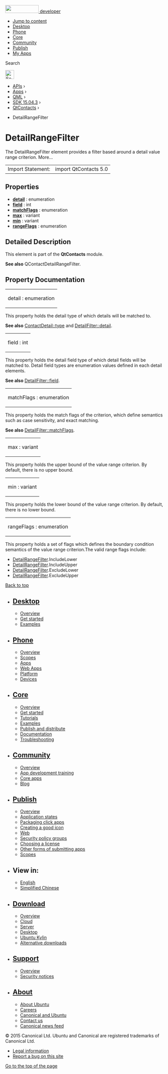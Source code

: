 <a href="https://developer.ubuntu.com/" class="logo-ubuntu"><img src="https://developer.ubuntu.com/assets/sites/ubuntu/latest/u/img/logos/logo-ubuntu-orange.svg" width="106" height="25" /> <span>developer</span></a>

-   [Jump to content](index.html#main-content)
-   [Desktop](https://developer.ubuntu.com/en/desktop/)
-   [Phone](https://developer.ubuntu.com/en/phone/)
-   [Core](https://developer.ubuntu.com/core)
-   [Community](https://developer.ubuntu.com/en/community/)
-   [Publish](https://developer.ubuntu.com/en/publish/)
-   [My Apps](https://myapps.developer.ubuntu.com/)

Search

<img src="https://developer.ubuntu.com/assets/sites/ubuntu/latest/u/img/search-white.svg" alt="Search" height="28" />

-   [APIs](../../../../index.html) ›
-   [Apps](../../../index.html) ›
-   [QML](../../index.html) ›
-   [SDK 15.04.3](../index.html) ›
-   [QtContacts](../QtContacts/index.html) ›

<!-- -->

-   DetailRangeFilter

DetailRangeFilter
=================

<span class="subtitle"></span>
The DetailRangeFilter element provides a filter based around a detail value range criterion. More...

|                   |                       |
|-------------------|-----------------------|
| Import Statement: | import QtContacts 5.0 |

<span id="properties"></span>
Properties
----------

-   ****[detail](index.html#detail-prop)**** : enumeration
-   ****[field](index.html#field-prop)**** : int
-   ****[matchFlags](index.html#matchFlags-prop)**** : enumeration
-   ****[max](index.html#max-prop)**** : variant
-   ****[min](index.html#min-prop)**** : variant
-   ****[rangeFlags](index.html#rangeFlags-prop)**** : enumeration

<span id="details"></span>
Detailed Description
--------------------

This element is part of the **QtContacts** module.

**See also** QContactDetailRangeFilter.

Property Documentation
----------------------

<table>
<colgroup>
<col width="100%" />
</colgroup>
<tbody>
<tr class="odd">
<td><p><span id="detail-prop"></span><span class="name">detail</span> : <span class="type">enumeration</span></p></td>
</tr>
</tbody>
</table>

This property holds the detail type of which details will be matched to.

**See also** [ContactDetail::type](../QtContacts.ContactDetail/index.html#type-prop) and [DetailFilter::detail](../QtContacts.DetailFilter/index.html#detail-prop).

<table>
<colgroup>
<col width="100%" />
</colgroup>
<tbody>
<tr class="odd">
<td><p><span id="field-prop"></span><span class="name">field</span> : <span class="type">int</span></p></td>
</tr>
</tbody>
</table>

This property holds the detail field type of which detail fields will be matched to. Detail field types are enumeration values defined in each detail elements.

**See also** [DetailFilter::field](../QtContacts.DetailFilter/index.html#field-prop).

<table>
<colgroup>
<col width="100%" />
</colgroup>
<tbody>
<tr class="odd">
<td><p><span id="matchFlags-prop"></span><span class="name">matchFlags</span> : <span class="type">enumeration</span></p></td>
</tr>
</tbody>
</table>

This property holds the match flags of the criterion, which define semantics such as case sensitivity, and exact matching.

**See also** [DetailFilter::matchFlags](../QtContacts.DetailFilter/index.html#matchFlags-prop).

<table>
<colgroup>
<col width="100%" />
</colgroup>
<tbody>
<tr class="odd">
<td><p><span id="max-prop"></span><span class="name">max</span> : <span class="type">variant</span></p></td>
</tr>
</tbody>
</table>

This property holds the upper bound of the value range criterion. By default, there is no upper bound.

<table>
<colgroup>
<col width="100%" />
</colgroup>
<tbody>
<tr class="odd">
<td><p><span id="min-prop"></span><span class="name">min</span> : <span class="type">variant</span></p></td>
</tr>
</tbody>
</table>

This property holds the lower bound of the value range criterion. By default, there is no lower bound.

<table>
<colgroup>
<col width="100%" />
</colgroup>
<tbody>
<tr class="odd">
<td><p><span id="rangeFlags-prop"></span><span class="name">rangeFlags</span> : <span class="type">enumeration</span></p></td>
</tr>
</tbody>
</table>

This property holds a set of flags which defines the boundary condition semantics of the value range criterion.The valid range flags include:

-   [DetailRangeFilter](index.html).IncludeLower
-   [DetailRangeFilter](index.html).IncludeUpper
-   [DetailRangeFilter](index.html).ExcludeLower
-   [DetailRangeFilter](index.html).ExcludeUpper

[Back to top](index.html#)

-   [Desktop](https://developer.ubuntu.com/en/desktop/)
    ---------------------------------------------------

    -   [Overview](https://developer.ubuntu.com/en/desktop/)
    -   [Get started](http://snapcraft.io/?utm_source=developer.ubuntu.com&utm_medium=devportal&utm_term=snaps%20snapcraft%20desktop&utm_content=menu&utm_campaign=duc_snappers)
    -   [Examples](https://github.com/ubuntu/snappy-playpen)

-   [Phone](https://developer.ubuntu.com/en/phone/)
    -----------------------------------------------

    -   [Overview](https://developer.ubuntu.com/en/phone/)
    -   [Scopes](https://developer.ubuntu.com/en/phone/scopes/)
    -   [Apps](https://developer.ubuntu.com/en/phone/apps/)
    -   [Web Apps](https://developer.ubuntu.com/en/phone/web/)
    -   [Platform](https://developer.ubuntu.com/en/phone/platform/)
    -   [Devices](https://developer.ubuntu.com/en/phone/devices/)

-   [Core](https://developer.ubuntu.com/core)
    -----------------------------------------

    -   [Overview](https://developer.ubuntu.com/core)
    -   [Get started](https://developer.ubuntu.com/core/get-started)
    -   [Tutorials](https://developer.ubuntu.com/core/tutorials)
    -   [Examples](https://developer.ubuntu.com/core/examples)
    -   [Publish and distribute](https://developer.ubuntu.com/core/publish-and-distribute)
    -   [Documentation](https://developer.ubuntu.com/core/documentation)
    -   [Troubleshooting](https://developer.ubuntu.com/core/troubleshooting)

-   [Community](https://developer.ubuntu.com/en/community/)
    -------------------------------------------------------

    -   [Overview](https://developer.ubuntu.com/en/community/)
    -   [App development training](https://developer.ubuntu.com/en/community/training/)
    -   [Core apps](https://developer.ubuntu.com/en/community/core-apps/)
    -   [Blog](https://developer.ubuntu.com/en/community/blog/)

-   [Publish](https://developer.ubuntu.com/en/publish/)
    ---------------------------------------------------

    -   [Overview](https://developer.ubuntu.com/en/publish/)
    -   [Application states](https://developer.ubuntu.com/en/publish/application-states/)
    -   [Packaging click apps](https://developer.ubuntu.com/en/publish/packaging-click-apps/)
    -   [Creating a good icon](https://developer.ubuntu.com/en/publish/creating-a-good-icon/)
    -   [Web](https://developer.ubuntu.com/en/publish/web/)
    -   [Security policy groups](https://developer.ubuntu.com/en/publish/security-policy-groups/)
    -   [Choosing a license](https://developer.ubuntu.com/en/publish/choosing-a-license/)
    -   [Other forms of submitting apps](https://developer.ubuntu.com/en/publish/other-forms-of-submitting-apps/)
    -   [Scopes](https://developer.ubuntu.com/en/publish/scopes/)

-   View in:
    --------

    -   [English](index.html "Change to language: English")
    -   [Simplified Chinese](index.html "Change to language: Simplified Chinese")

-   [Download](http://ubuntu.com/download/)
    ---------------------------------------

    -   [Overview](http://ubuntu.com/download)
    -   [Cloud](http://ubuntu.com/download/cloud)
    -   [Server](http://ubuntu.com/download/server)
    -   [Desktop](http://ubuntu.com/download/desktop)
    -   [Ubuntu Kylin](http://ubuntu.com/download/ubuntu-kylin)
    -   [Alternative downloads](http://ubuntu.com/download/alternative-downloads)

-   [Support](http://ubuntu.com/support/)
    -------------------------------------

    -   [Overview](http://ubuntu.com/support)
    -   [Security notices](http://www.ubuntu.com/usn/)

-   [About](http://ubuntu.com/about/)
    ---------------------------------

    -   [About Ubuntu](http://ubuntu.com/about/about-ubuntu)
    -   [Careers](http://www.canonical.com/careers)
    -   [Canonical and Ubuntu](http://ubuntu.com/about/canonical-and-ubuntu)
    -   [Contact us](http://ubuntu.com/about/contact-us)
    -   [Canonical news feed](http://insights.ubuntu.com/feed/)

© 2015 Canonical Ltd. Ubuntu and Canonical are registered trademarks of Canonical Ltd.

-   [Legal information](http://www.ubuntu.com/legal)
-   [Report a bug on this site](https://bugs.launchpad.net/developer-ubuntu-com/)

<span class="accessibility-aid">[Go to the top of the page](index.html#)</span>
